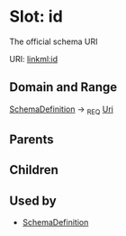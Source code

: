 
# Slot: id


The official schema URI

URI: [linkml:id](https://w3id.org/linkml/id)


## Domain and Range

[SchemaDefinition](SchemaDefinition.md) &#8594;  <sub>REQ</sub> [Uri](Uri.md)

## Parents


## Children


## Used by

 * [SchemaDefinition](SchemaDefinition.md)
